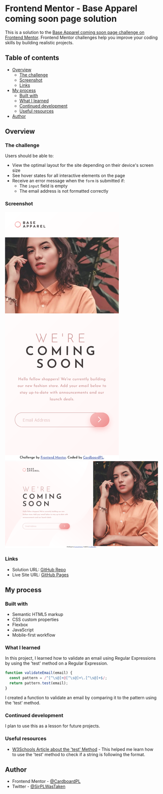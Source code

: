 # Frontend Mentor - Base Apparel coming soon page solution

This is a solution to the [Base Apparel coming soon page challenge on Frontend Mentor](https://www.frontendmentor.io/challenges/base-apparel-coming-soon-page-5d46b47f8db8a7063f9331a0). Frontend Mentor challenges help you improve your coding skills by building realistic projects. 

## Table of contents

- [Overview](#overview)
  - [The challenge](#the-challenge)
  - [Screenshot](#screenshot)
  - [Links](#links)
- [My process](#my-process)
  - [Built with](#built-with)
  - [What I learned](#what-i-learned)
  - [Continued development](#continued-development)
  - [Useful resources](#useful-resources)
- [Author](#author)

## Overview

### The challenge

Users should be able to:

- View the optimal layout for the site depending on their device's screen size
- See hover states for all interactive elements on the page
- Receive an error message when the `form` is submitted if:
  - The `input` field is empty
  - The email address is not formatted correctly

### Screenshot

![](./screenshots/mobile-design.png)
![](./screenshots/desktop-design.png)

### Links

- Solution URL: [GitHub Repo](https://github.com/CardboardPL/Frontend-Mentor-Base-Apparel-Coming-Soon)
- Live Site URL: [GitHub Pages](https://cardboardpl.github.io/Frontend-Mentor-Base-Apparel-Coming-Soon/)

## My process

### Built with

- Semantic HTML5 markup
- CSS custom properties
- Flexbox
- JavaScript
- Mobile-first workflow

### What I learned

In this project, I learned how to validate an email using Regular Expressions by using the 'test' method on a Regular Expression.

```js
function validateEmail(email) {
  const pattern = /^[^\s@]+@[^\s@]+\.[^\s@]+$/;
  return pattern.test(email);
}
```

I created a function to validate an email by comparing it to the pattern using the 'test' method.

### Continued development

I plan to use this as a lesson for future projects.

### Useful resources

- [W3Schools Article about the 'test' Method](https://www.w3schools.com/jsref/jsref_regexp_test.asp) - This helped me learn how to use the 'test' method to check if a string is following the format.

## Author

- Frontend Mentor - [@CardboardPL](https://www.frontendmentor.io/profile/CardboardPL)
- Twitter - [@SirPLWasTaken](https://www.twitter.com/SirPLWasTaken)
